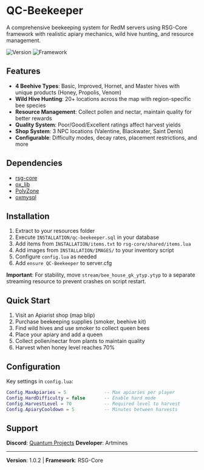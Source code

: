 # QC-Beekeeper

A comprehensive beekeeping system for RedM servers using RSG-Core framework with realistic apiary mechanics, wild hive hunting, and resource management.

![Version](https://img.shields.io/badge/version-1.0.2-blue.svg)
![Framework](https://img.shields.io/badge/framework-RSG--Core-green.svg)

## Features

- **4 Beehive Types**: Basic, Improved, Hornet, and Master hives with unique products (Honey, Propolis, Venom)
- **Wild Hive Hunting**: 20+ locations across the map with region-specific bee species
- **Resource Management**: Collect pollen and nectar, maintain quality for better rewards
- **Quality System**: Poor/Good/Excellent ratings affect harvest yields
- **Shop System**: 3 NPC locations (Valentine, Blackwater, Saint Denis)
- **Configurable**: Difficulty modes, decay rates, placement restrictions, and more

## Dependencies

- [rsg-core](https://github.com/Rexshack-RedM/rsg-core)
- [ox_lib](https://github.com/overextended/ox_lib)
- [PolyZone](https://github.com/mkafrin/PolyZone)
- [oxmysql](https://github.com/overextended/oxmysql)

## Installation

1. Extract to your resources folder
2. Execute `INSTALLATION/qc-beekeeper.sql` in your database
3. Add items from `INSTALLATION/items.txt` to `rsg-core/shared/items.lua`
4. Add images from `INSTALLATION/IMAGES/` to your inventory script
5. Configure `config.lua` as needed
6. Add `ensure QC-Beekeeper` to server.cfg

**Important**: For stability, move `stream/bee_house_gk_ytyp.ytyp` to a separate streaming resource to prevent crashes on script restart.

## Quick Start

1. Visit an Apiarist shop (map blip)
2. Purchase beekeeping supplies (smoker, beehive kit)
3. Find wild hives and use smoker to collect queen bees
4. Place your apiary and add a queen
5. Collect pollen/nectar from plants to maintain quality
6. Harvest when honey level reaches 70%

## Configuration

Key settings in `config.lua`:
```lua
Config.MaxApiaries = 5              -- Max apiaries per player
Config.HardDifficulty = false       -- Enable hard mode
Config.HarvestLevel = 70            -- Required level to harvest
Config.ApiaryCooldown = 5           -- Minutes between harvests
```

## Support

**Discord**: [Quantum Projects](https://discord.gg/kJ8ZrGM8TS)
**Developer**: Artmines

---

**Version**: 1.0.2 | **Framework**: RSG-Core